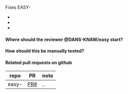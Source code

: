 Fixes EASY-

* 
* 
* 

#### Where should the reviewer @DANS-KNAW/easy start?

#### How should this be manually tested?

#### Related pull requests on github

repo                       | PR                | note
-------------------------- | ----------------- | ----
easy-                      | [PR#](PRlink)     | ..
